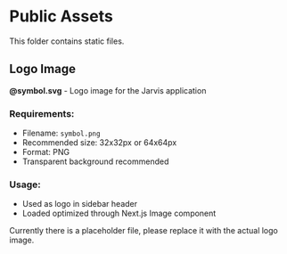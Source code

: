 # Public Assets

This folder contains static files.

## Logo Image

**@symbol.svg** - Logo image for the Jarvis application

### Requirements:
- Filename: `symbol.png`
- Recommended size: 32x32px or 64x64px  
- Format: PNG
- Transparent background recommended

### Usage:
- Used as logo in sidebar header
- Loaded optimized through Next.js Image component

Currently there is a placeholder file, please replace it with the actual logo image. 